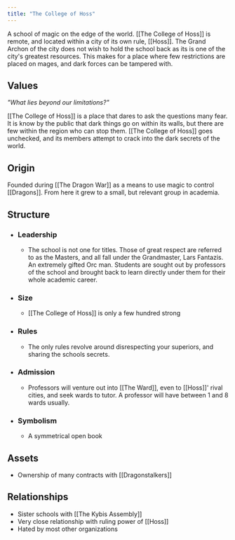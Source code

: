 ```yaml
---
title: "The College of Hoss"
---
```

A school of magic on the edge of the world. [[The College of Hoss]] is remote, and located within a city of its own rule, [[Hoss]]. The Grand Archon of the city does not wish to hold the school back as its is one of the city's greatest resources. This makes for a place where few restrictions are placed on mages, and dark forces can be tampered with.

## Values
*"What lies beyond our limitations?"*

[[The College of Hoss]] is a place that dares to ask the questions many fear. It is know by the public that dark things go on within its walls, but there are few within the region who can stop them. [[The College of Hoss]] goes unchecked, and its members attempt to crack into the dark secrets of the world.

## Origin
Founded during [[The Dragon War]] as a means to use magic to control [[Dragons]]. From here it grew to a small, but relevant group in academia.

## Structure
- ### Leadership
	- The school is not one for titles. Those of great respect are referred to as the Masters, and all fall under the Grandmaster, Lars Fantazis. An extremely gifted Orc man. Students are sought out by professors of the school and brought back to learn directly under them for their whole academic career.
- ### Size
	- [[The College of Hoss]] is only a few hundred strong
- ### Rules
	- The only rules revolve around disrespecting your superiors, and sharing the schools secrets.
- ### Admission
	- Professors will venture out into [[The Ward]], even to [[Hoss]]' rival cities, and seek wards to tutor. A professor will have between 1 and 8 wards usually.
- ### Symbolism
	- A symmetrical open book

## Assets
- Ownership of many contracts with [[Dragonstalkers]]

## Relationships
- Sister schools with [[The Kybis Assembly]]
- Very close relationship with ruling power of [[Hoss]]
- Hated by most other organizations

